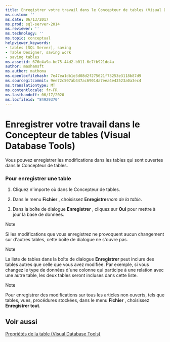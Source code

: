 ```yaml
---
title: Enregistrer votre travail dans le Concepteur de tables (Visual Database Tools) | Microsoft Docs
ms.custom: ''
ms.date: 06/13/2017
ms.prod: sql-server-2014
ms.reviewer: ''
ms.technology: ''
ms.topic: conceptual
helpviewer_keywords:
- tables [SQL Server], saving
- Table Designer, saving work
- saving tables
ms.assetid: 676e4a9a-be75-44d2-b011-6e7fb921de4a
author: mashamsft
ms.author: mathoma
ms.openlocfilehash: 7e47ea1db1e3d08d2f275621f73253e3118b87d9
ms.sourcegitcommit: 9ee72c507ab447ac69014a7eea4e43523a0a3ec4
ms.translationtype: MT
ms.contentlocale: fr-FR
ms.lasthandoff: 06/17/2020
ms.locfileid: "84929370"
---
```

# <a name="save-your-work-in-table-designer-visual-database-tools"></a>Enregistrer votre travail dans le Concepteur de tables (Visual Database Tools)
  Vous pouvez enregistrer les modifications dans les tables qui sont ouvertes dans le Concepteur de tables.  
  
### <a name="to-save-a-table"></a>Pour enregistrer une table  
  
1.  Cliquez n'importe où dans le Concepteur de tables.  
  
2.  Dans le menu **Fichier** , choisissez **Enregistrer**_nom de la table_.  
  
3.  Dans la boîte de dialogue **Enregistrer** , cliquez sur **Oui** pour mettre à jour la base de données.  
  
> [!NOTE]  
>  Si les modifications que vous enregistrez ne provoquent aucun changement sur d'autres tables, cette boîte de dialogue ne s'ouvre pas.  
  
> [!NOTE]  
>  La liste de tables dans la boîte de dialogue **Enregistrer** peut inclure des tables autres que celle que vous avez modifiée. Par exemple, si vous changez le type de données d'une colonne qui participe à une relation avec une autre table, les deux tables seront incluses dans cette liste.  
  
> [!NOTE]  
>  Pour enregistrer des modifications sur tous les articles non ouverts, tels que tables, vues, procédures stockées, dans le menu **Fichier** , choisissez **Enregistrer tout**.  
  
## <a name="see-also"></a>Voir aussi  
 [Propriétés de la table &#40;Visual Database Tools&#41;](../ssms/visual-db-tools/visual-database-tools.md)  
  
  
